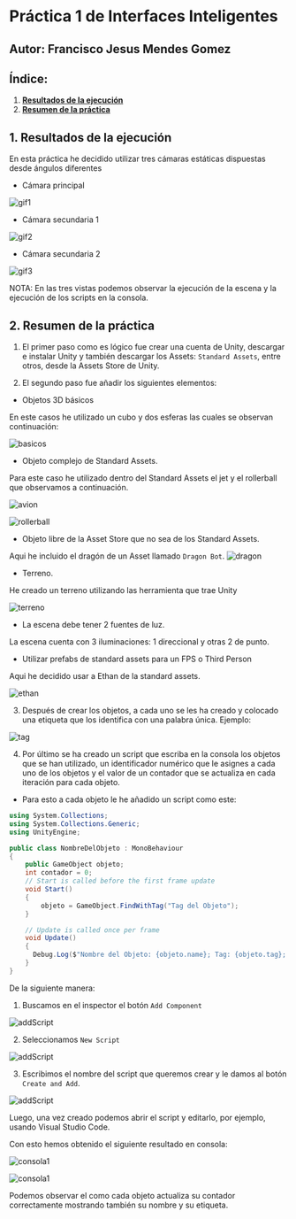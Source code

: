 # **Práctica 1 de Interfaces Inteligentes**
## **Autor**: Francisco Jesus Mendes Gomez

## **Índice:**  

1. [**Resultados de la ejecución**](#id1)
2. [**Resumen de la práctica**](#id2)  

<div name="id1" />

## 1. Resultados de la ejecución
En esta práctica he decidido utilizar tres cámaras estáticas dispuestas desde ángulos diferentes
+ Cámara principal

![gif1](../Practica_1_II2122/img/Gif1.gif)  
  
+ Cámara secundaria 1  
  
![gif2](../Practica_1_II2122/img/Gif2.gif)

+ Cámara secundaria 2  
  
![gif3](../Practica_1_II2122/img/Gif3.gif)

  NOTA: En las tres vistas podemos observar la ejecución de la escena y la ejecución de los scripts en la consola.  

<div name="id2" />

## 2. Resumen de la práctica

1. El primer paso como es lógico fue crear una cuenta de Unity, descargar e instalar Unity y también descargar los Assets: `Standard Assets`, entre otros, desde la Assets Store de Unity.  


2. El segundo paso fue añadir los siguientes elementos:

+ Objetos 3D básicos

En este casos he utilizado un cubo y dos esferas las cuales se observan continuación:  

![basicos](../Practica_1_II2122/img/basic.png)  


+ Objeto complejo de Standard Assets.

Para este caso he utilizado dentro del Standard Assets el jet y el rollerball que observamos a continuación.

![avion](../Practica_1_II2122/img/avion.png)  

![rollerball](../Practica_1_II2122/img/rollerball.png)

+ Objeto libre de la Asset Store que no sea de los Standard Assets.

Aqui he incluido el dragón de un Asset llamado `Dragon Bot`.
![dragon](../Practica_1_II2122/img/dragon.png)

+ Terreno.

He creado un terreno utilizando las herramienta que trae Unity  

![terreno](../Practica_1_II2122/img/terreno.png)

+ La escena debe tener 2 fuentes de luz.

La escena cuenta con 3 iluminaciones: 1 direccional y otras 2 de punto.  

+ Utilizar prefabs de standard assets para un FPS o Third Person
  
Aqui he decidido usar a Ethan de la standard assets.  

![ethan](../Practica_1_II2122/img/ethan.png)  

3. Después de crear los objetos, a cada uno se les ha creado y colocado una etiqueta que los identifica con una palabra única. Ejemplo:

![tag](../Practica_1_II2122/img/tag.png)  


4. Por último se ha creado un script que escriba en la consola los objetos que se han utilizado, un identificador numérico que le asignes a cada uno de los objetos y el valor de un contador que se actualiza en cada iteración para cada objeto. 

+ Para esto a cada objeto le he añadido un script como este:  

```c#
using System.Collections;
using System.Collections.Generic;
using UnityEngine;

public class NombreDelObjeto : MonoBehaviour
{
    public GameObject objeto; 
    int contador = 0;
    // Start is called before the first frame update
    void Start()
    {
        objeto = GameObject.FindWithTag("Tag del Objeto");
    }

    // Update is called once per frame
    void Update()
    {
      Debug.Log($"Nombre del Objeto: {objeto.name}; Tag: {objeto.tag}; Contador del objeto: {contador++}"); 
    }
}

```
De la siguiente manera:

1. Buscamos en el inspector el botón  `Add Component`

![addScript](../Practica_1_II2122/img/addScript1.png)

2. Seleccionamos `New Script`

![addScript](../Practica_1_II2122/img/addScript2.png)

3. Escribimos el nombre del script que queremos crear y le damos al botón `Create and Add`.

![addScript](../Practica_1_II2122/img/addScript3.png)
  
Luego, una vez creado podemos abrir el script y editarlo, por ejemplo, usando Visual Studio Code.

Con esto hemos obtenido el siguiente resultado en consola:

![consola1](../Practica_1_II2122/img/consola1.png)  

![consola1](../Practica_1_II2122/img/consola2.png)

Podemos observar el como cada objeto actualiza su contador correctamente mostrando también su nombre y su etiqueta.